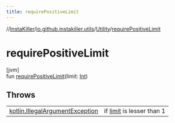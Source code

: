 ```yaml
---
title: requirePositiveLimit
---
```

//[InstaKiller](../../../index.html)/[io.github.instakiller.utils](../index.html)/[Utility](index.html)/[requirePositiveLimit](require-positive-limit.html)



# requirePositiveLimit



[jvm]\
fun [requirePositiveLimit](require-positive-limit.html)(limit: [Int](https://kotlinlang.org/api/latest/jvm/stdlib/kotlin/-int/index.html))



## Throws


| | |
|---|---|
| [kotlin.IllegalArgumentException](https://kotlinlang.org/api/latest/jvm/stdlib/kotlin/-illegal-argument-exception/index.html) | if [limit](require-positive-limit.html) is lesser than 1 |



